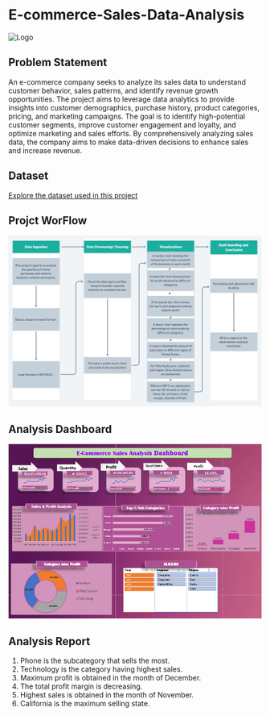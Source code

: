 # E-commerce-Sales-Data-Analysis
![Logo](https://www.greengeeks.com/blog/wp-content/uploads/2016/02/sales-down-1024x682.jpg)


## Problem Statement

An e-commerce company seeks to analyze its sales data to understand customer behavior, sales patterns, and identify revenue growth opportunities. The project aims to leverage data analytics to provide insights into customer demographics, purchase history, product categories, pricing, and marketing campaigns. The goal is to identify high-potential customer segments, improve customer engagement and loyalty, and optimize marketing and sales efforts. By comprehensively analyzing sales data, the company aims to make data-driven decisions to enhance sales and increase revenue.

## Dataset
[Explore the dataset used in this project](https://github.com/Komalsai234/E-commerce-Sales-Data-Analysis/blob/main/Data/Ecommerce%20Sales%20Analysis.xlsx)
## Projct WorFlow
![Project Workflow](images/worflow.png)

## Analysis Dashboard
![Dashboard](images/dashboard.png)

## Analysis Report
1. Phone is the subcategory that sells the most.
2. Technology is the category having highest sales.
3. Maximum profit is obtained in the month of December.
4. The total profit margin is decreasing.
5. Highest sales is obtained in the month of November.
6. California is the maximum selling state.
